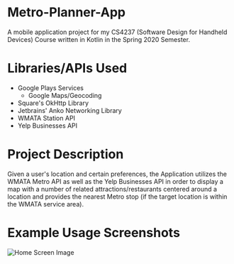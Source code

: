 # Metro-Planner-App
A mobile application project for my CS4237 (Software Design for Handheld Devices) Course written in Kotlin in the Spring 2020 Semester.

# Libraries/APIs Used
- Google Plays Services 
    - Google Maps/Geocoding
- Square's OkHttp Library 
- Jetbrains' Anko Networking Library
- WMATA Station API
- Yelp Businesses API

# Project Description
Given a user's location and certain preferences, the Application utilizes the WMATA Metro API as well as the Yelp Businesses API in order to display a map with a number of related attractions/restaurants centered around a location and provides the nearest Metro stop (if the target location is within the WMATA service area).

# Example Usage Screenshots
![Home Screen Image]()